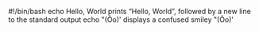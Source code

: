 #!/bin/bash
echo Hello, World prints “Hello, World”, followed by a new line to the standard output
echo \"\(Ôo\)\' displays a confused smiley "(Ôo)'
